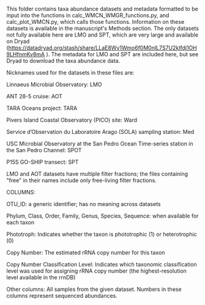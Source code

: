 This folder contains taxa abundance datasets and metadata formatted to be input into the functions in calc_WMCN_WMGR_functions.py, and calc_plot_WMCN.py, which calls those functions. Information on these datasets is available in the manuscript's Methods section. The only datasets not fully available here are LMO and SPT, which are very large and available on Dryad (https://datadryad.org/stash/share/LLaE8Wv1Wmo6f0M0nlL7S7U2kIfdj1OH9LHfnmKv8mA ). The metadata for LMO and SPT are included here, but see Dryad to download the taxa abundance data.

Nicknames used for the datasets in these files are:

Linnaeus Microbial Observatory: LMO

ANT 28-5 cruise: AOT

TARA Oceans project: TARA

Pivers Island Coastal Observatory (PICO) site: Ward

Service d’Observation du Laboratoire Arago (SOLA) sampling station: Med

USC Microbial Observatory at the San Pedro Ocean Time-series station in the San Pedro Channel: SPOT

P15S GO-SHIP transect: SPT


LMO and AOT datasets have multiple filter fractions; the files containing "free" in their names include only free-living filter fractions.

COLUMNS:

OTU_ID: a generic identifier; has no meaning across datasets

Phylum, Class, Order, Family, Genus, Species, Sequence: when available for each taxon

Phototroph: Indicates whether the taxon is phototrophic (1) or heterotrophic (0)

Copy Number: The estimated rRNA copy number for this taxon

Copy Number Classification Level: Indicates which taxonomic classification level was used for assigning rRNA copy number (the highest-resolution level available in the rrnDB)

Other columns: All samples from the given dataset. Numbers in these columns represent sequenced abundances.

